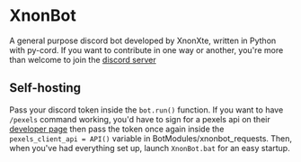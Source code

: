 # XnonBot

A general purpose discord bot developed by XnonXte, written in Python with py-cord. If you want to contribute in one way or another, you're more than welcome to join the [discord server](https://discord.gg/hHYfnqa6zS)

## Self-hosting

Pass your discord token inside the `bot.run()` function. If you want to have `/pexels` command working, you'd have to sign for a pexels api on their [developer page](https://www.pexels.com/api/) then pass the token once again inside the `pexels_client_api = API()` variable in BotModules/xnonbot_requests. Then, when you've had everything set up, launch `XnonBot.bat` for an easy startup.
